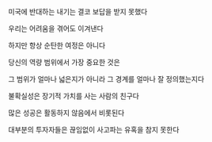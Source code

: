 미국에 반대하는 내기는 결코 보답을 받지 못했다

우리는 어려움을 겪어도 이겨낸다

하지만 항상 순탄한 여정은 아니다

당신의 역량 범위에서 가장 중요한 것은

그 범위가 얼마나 넓은지가 아니라 그 경계를 얼마나 잘 정의했는지다

불확실성은 장기적 가치를 사는 사람의 친구다

많은 성공은 활동하지 않음에서 비롯된다

대부분의 투자자들은 끊임없이 사고파는 유혹을 참지 못한다


